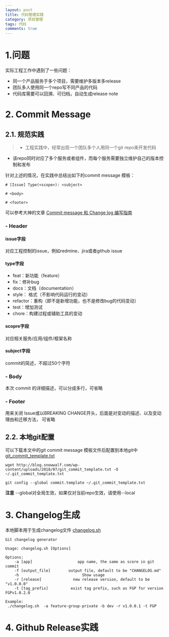 ```yaml
---
layout: post
title: 代码管理实践
category: 项目管理
tags: 代码
comments: true
---
```


# 1.问题
实际工程工作中遇到了一些问题：
* 同一个产品服务于多个项目，需要维护多版本多release
* 团队多人使用同一个repo写不同产品的代码
* 代码库需要可以回溯、可归档，自动生成release note

# 2. Commit Message
## 2.1. 规范实践

> * 工程实践中，经常出现一个团队多个人用同一个git repo来开发代码
* 该repo同时对应了多个服务或者组件，而每个服务需要独立维护自己的版本控制和发布

针对上述的情况，在实践中总结出如下的commit message 模板：
```
# [Issue] Type(<scope>): <subject>

# <body>

# <footer>
```

可以参考大神的文章 [Commit message 和 Change log 编写指南](http://www.ruanyifeng.com/blog/2016/01/commit_message_change_log.html)

###  - Header
#### issue字段
对应工程控制的issue，例如redmine、jira或者github issue
#### type字段
* feat：新功能（feature）
* fix：修补bug
* docs：文档（documentation）
* style： 格式（不影响代码运行的变动）
* refactor：重构（即不是新增功能，也不是修改bug的代码变动）
* test：增加测试
* chore：构建过程或辅助工具的变动

#### scopre字段
对应相关服务/应用/组件/框架名称

#### subject字段
commit的简述，不超过50个字符

### - Body
本次 commit 的详细描述，可以分成多行，可省略

### - Footer
用来关闭 Issue或以BREAKING CHANGE开头，后面是对变动的描述、以及变动理由和迁移方法， 可省略

## 2.2. 本地git配置
可以下载本文中的git commit message 模板文件后配置到本地git中 [git_commit_template.txt](http://blog.snowwalf.com/wp-content/uploads/2018/07/git_commit_template.txt)

```
wget http://blog.snowwalf.com/wp-content/uploads/2018/07/git_commit_template.txt -O ~/.git_commit_template.txt

git config --global commit.template ~/.git_commit_template.txt
```
**注意**
--global对全局生效，如果仅对当前repo生效，请使用--local

# 3. Changelog生成
本地脚本用于生成changelog文件 [changelog.sh](http://ohgqsah1g.bkt.clouddn.com/changelog.sh)
```
Git changelog generator

Usage: changelog.sh [Options]

Options:
    -a [app]					app name, the same as score in git commit
    -f [output_file]	 	output file, default to be "CHANGELOG.md"
    -h                  		  Show usage
    -r [release]        	  new release version, default to be "v1.0.0.0"
    -t [tag_prefix]          exist tag prefix, such as FGP for version FGPv1.0.2.0
 
Example:
 ./changelog.sh  -a feature-group-private -b dev -r v1.0.0.1 -t FGP
```

# 4. Github Release实践